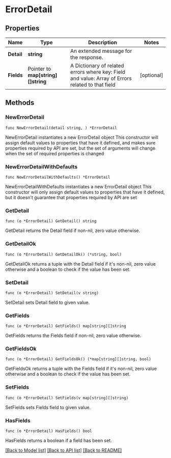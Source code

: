 # ErrorDetail

## Properties

Name | Type | Description | Notes
------------ | ------------- | ------------- | -------------
**Detail** | **string** | An extended message for the response. | 
**Fields** | Pointer to **map[string][]string** | A Dictionary of related errors where key: Field and value: Array of Errors related to that field | [optional] 

## Methods

### NewErrorDetail

`func NewErrorDetail(detail string, ) *ErrorDetail`

NewErrorDetail instantiates a new ErrorDetail object
This constructor will assign default values to properties that have it defined,
and makes sure properties required by API are set, but the set of arguments
will change when the set of required properties is changed

### NewErrorDetailWithDefaults

`func NewErrorDetailWithDefaults() *ErrorDetail`

NewErrorDetailWithDefaults instantiates a new ErrorDetail object
This constructor will only assign default values to properties that have it defined,
but it doesn't guarantee that properties required by API are set

### GetDetail

`func (o *ErrorDetail) GetDetail() string`

GetDetail returns the Detail field if non-nil, zero value otherwise.

### GetDetailOk

`func (o *ErrorDetail) GetDetailOk() (*string, bool)`

GetDetailOk returns a tuple with the Detail field if it's non-nil, zero value otherwise
and a boolean to check if the value has been set.

### SetDetail

`func (o *ErrorDetail) SetDetail(v string)`

SetDetail sets Detail field to given value.


### GetFields

`func (o *ErrorDetail) GetFields() map[string][]string`

GetFields returns the Fields field if non-nil, zero value otherwise.

### GetFieldsOk

`func (o *ErrorDetail) GetFieldsOk() (*map[string][]string, bool)`

GetFieldsOk returns a tuple with the Fields field if it's non-nil, zero value otherwise
and a boolean to check if the value has been set.

### SetFields

`func (o *ErrorDetail) SetFields(v map[string][]string)`

SetFields sets Fields field to given value.

### HasFields

`func (o *ErrorDetail) HasFields() bool`

HasFields returns a boolean if a field has been set.


[[Back to Model list]](../README.md#documentation-for-models) [[Back to API list]](../README.md#documentation-for-api-endpoints) [[Back to README]](../README.md)


